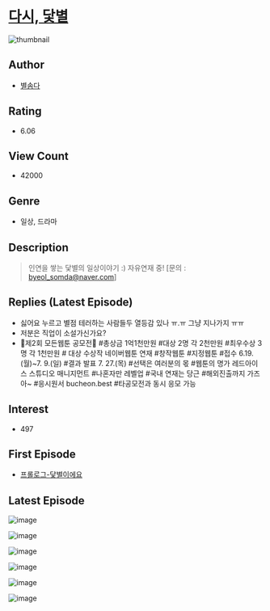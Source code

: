 # [다시, 닻별](https://comic.naver.com/bestChallenge/list?titleId=764879)
![thumbnail](https://image-comic.pstatic.net/user_contents_data/challenge_comic/2023/05/26/330667/upload_3919873547872448823_480x623.jpeg)

## Author
- [별솜다](https://comic.naver.com/artistTitle?id=330667)

## Rating
- 6.06

## View Count
- 42000

## Genre
- 일상, 드라마

## Description
> 인연을 쌓는 닻별의 일상이야기 :) 자유연재 중! [문의 : byeol_somda@naver.com]

## Replies (Latest Episode)
- 싫어요 누르고 별점 테러하는 사람들두 열등감 있나 ㅠ.ㅠ 그냥 지나가지 ㅠㅠ
- 저분은 직업이 소설가신가요?
- 🌈제2회 모든웹툰 공모전🌈 #총상금 1억1천만원 #대상 2명 각 2천만원 #최우수상 3명 각 1천만원 # 대상 수상작 네이버웹툰 연재 #창작웹툰 #지정웹툰 #접수 6.19.(월)~7. 9.(일) #결과 발표 7. 27.(목) #선택은 여러분의 몫 #웹툰의 명가 레드아이스 스튜디오 매니지먼트 #나혼자만 레벨업 #국내 연재는 당근 #해외진출까지 가즈아~ #응시원서 bucheon.best #타공모전과 동시 응모 가능

## Interest
- 497

## First Episode
- [프롤로그-닻별이에요](https://comic.naver.com/bestChallenge/detail?titleId=764879&no=26)

## Latest Episode
![image](https://image-comic.pstatic.net/user_contents_data/challenge_comic/2023/04/09/330667/upload_3978760269101217072.jpeg)

![image](https://image-comic.pstatic.net/user_contents_data/challenge_comic/2023/04/09/330667/upload_7363778127667212341.jpeg)

![image](https://image-comic.pstatic.net/user_contents_data/challenge_comic/2023/04/09/330667/upload_3906419893510615652.jpeg)

![image](https://image-comic.pstatic.net/user_contents_data/challenge_comic/2023/04/09/330667/upload_3486129396261467955.jpeg)

![image](https://image-comic.pstatic.net/user_contents_data/challenge_comic/2023/04/09/330667/upload_3977857359533913699.jpeg)

![image](https://image-comic.pstatic.net/user_contents_data/challenge_comic/2023/04/09/330667/upload_3617628767317680948.jpeg)
